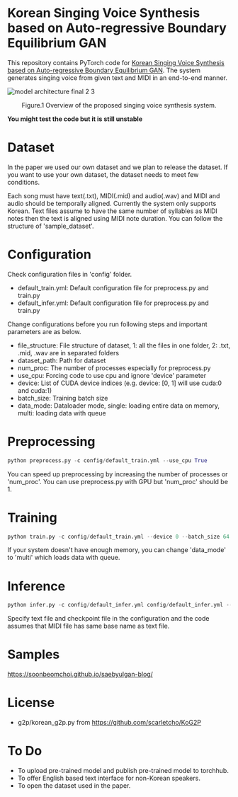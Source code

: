# Korean Singing Voice Synthesis based on Auto-regressive Boundary Equilibrium GAN
This repository contains PyTorch code for [Korean Singing Voice Synthesis based on Auto-regressive Boundary Equilibrium GAN](https://ieeexplore.ieee.org/stamp/stamp.jsp?tp=&arnumber=9053950). The system generates singing voice from given text and MIDI in an end-to-end manner. 

</p>

![model architecture final 2 3](https://user-images.githubusercontent.com/15067112/81911402-3917fe80-9608-11ea-9718-8a61b564a618.jpg)
<p align="center">Figure.1 Overview of the proposed singing voice synthesis system.</p>

**You might test the code but it is still unstable**

# Dataset
In the paper we used our own dataset and we plan to release the dataset. 
If you want to use your own dataset, the dataset needs to meet few conditions.

Each song must have text(.txt), MIDI(.mid) and audio(.wav) and MIDI and audio should be temporally aligned. Currently the system only supports Korean. Text files assume to have the same number of syllables as MIDI notes then the text is aligned using MIDI note duration. You can follow the structure of 'sample_dataset'.

# Configuration
Check configuration files in 'config' folder.
- default_train.yml: Default configuration file for preprocess.py and train.py
- default_infer.yml: Default configuration file for preprocess.py and train.py

Change configurations before you run following steps and important parameters are as below.
- file_structure: File structure of dataset, 1: all the files in one folder, 2: .txt, .mid, .wav are in separated folders
- dataset_path: Path for dataset
- num_proc: The number of processes especially for preprocess.py
- use_cpu: Forcing code to use cpu and ignore 'device' parameter
- device: List of CUDA device indices (e.g. device: [0, 1] will use cuda:0 and cuda:1)
- batch_size: Training batch size
- data_mode: Dataloader mode, single: loading entire data on memory, multi: loading data with queue

# Preprocessing
```python
python preprocess.py -c config/default_train.yml --use_cpu True
```

You can speed up preprocessing by increasing the number of processes or 'num_proc'.
You can use preprocess.py with GPU but 'num_proc' should be 1.

# Training
```python
python train.py -c config/default_train.yml --device 0 --batch_size 64
```

If your system doesn't have enough memory, you can change 'data_mode' to 'multi' which loads data with queue.

# Inference
```python
python infer.py -c config/default_infer.yml config/default_infer.yml --device 0
```

Specify text file and checkpoint file in the configuration and the code assumes that MIDI file has same base name as text file.

# Samples
https://soonbeomchoi.github.io/saebyulgan-blog/

# License 
- g2p/korean_g2p.py from https://github.com/scarletcho/KoG2P

# To Do
- To upload pre-trained model and publish pre-trained model to torchhub.
- To offer English based text interface for non-Korean speakers.
- To open the dataset used in the paper.